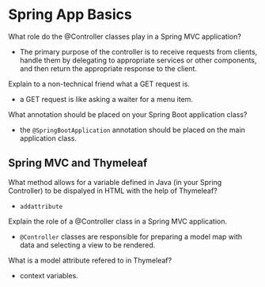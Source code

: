 # Spring App Basics

What role do the @Controller classes play in a Spring MVC application?

- The primary purpose of the controller is to receive requests from clients, handle them by delegating to appropriate services or other components, and then return the appropriate response to the client.


Explain to a non-technical friend what a GET request is.

- a GET request is like asking a waiter for a menu item.

What annotation should be placed on your Spring Boot application class?

-  the `@SpringBootApplication` annotation should be placed on the main application class.

## Spring MVC and Thymeleaf

What method allows for a variable defined in Java (in your Spring Controller) to be dispalyed in HTML 
with the help of Thymeleaf?

- `addattribute`

Explain the role of a @Controller class in a Spring MVC application.

- `@Controller` classes are responsible for preparing a model map with data and selecting a view to be rendered.

What is a model attribute refered to in Thymeleaf?

-  context variables.
